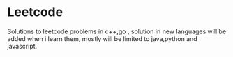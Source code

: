 # Leetcode

Solutions to leetcode problems in c++,go , solution in new languages will be added when i learn them, mostly will be limited to java,python and javascript.
